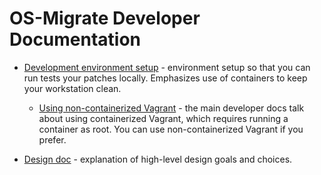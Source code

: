 OS-Migrate Developer Documentation
==================================

* [Development environment setup](dev-env-setup.md) - environment
  setup so that you can run tests your patches locally. Emphasizes use
  of containers to keep your workstation clean.

  * [Using non-containerized
    Vagrant](dev-env-vagrant-non-containerized.md) - the main
    developer docs talk about using containerized Vagrant, which
    requires running a container as root. You can use
    non-containerized Vagrant if you prefer.

* [Design doc](design.md) - explanation of high-level design goals and
  choices.

